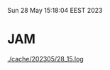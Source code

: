 Sun 28 May 15:18:04 EEST 2023
# JAM
<a href='./cache/202305/28_15.log'>./cache/202305/28_15.log</a>

